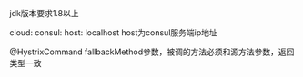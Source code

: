 jdk版本要求1.8以上


cloud:
    consul:
      host: localhost
host为consul服务端ip地址

@HystrixCommand fallbackMethod参数，被调的方法必须和源方法参数，返回类型一致